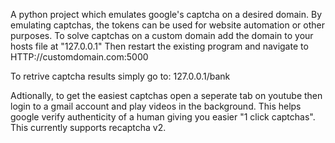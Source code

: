 A python project which emulates google's captcha on a desired domain. By emulating captchas, the tokens can be used for website automation or other purposes.
To solve captchas on a custom domain add the domain to your hosts file at "127.0.0.1"
Then restart the existing program and navigate to HTTP://customdomain.com:5000

To retrive captcha results simply go to: 127.0.0.1/bank

Adtionally, to get the easiest captchas open a seperate tab on youtube then login to a gmail account and play videos in the background. This helps google verify authenticity of a human giving you easier "1 click captchas". 
This currently supports recaptcha v2.

